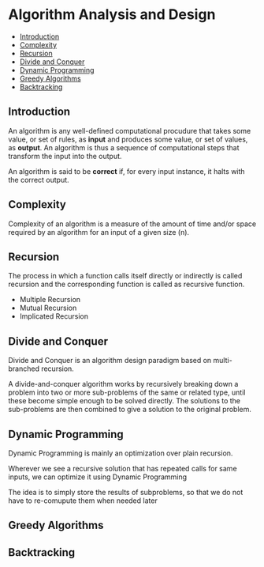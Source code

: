 # Algorithm Analysis and Design

- [Introduction](#introduction)
- [Complexity](#complexity)
- [Recursion](#recursion)
- [Divide and Conquer](#divide-and-conquer)
- [Dynamic Programming](#dynamic-programming)
- [Greedy Algorithms](#greedy-algorithms)
- [Backtracking](#backtracking)

## Introduction

An algorithm is any well-defined computational procudure that takes some value, or set of rules, as **input** and produces some value, or set of values, as **output**. An algorithm is thus a sequence of computational steps that transform the input into the output.

An algorithm is said to be **correct** if, for every input instance, it halts with the correct output.

## Complexity

Complexity of an algorithm is a measure of the amount of time and/or space required by an algorithm for an input of a given size (n).

## Recursion

The process in which a function calls itself directly or indirectly is called recursion and the corresponding function is called as recursive function.

- Multiple Recursion
- Mutual Recursion
- Implicated Recursion

## Divide and Conquer

Divide and Conquer is an algorithm design paradigm based on multi-branched recursion.

A divide-and-conquer algorithm works by recursively breaking down a problem into two or more sub-problems of the same or related type, until these become simple enough to be solved directly. The solutions to the sub-problems are then combined to give a solution to the original problem.

## Dynamic Programming

Dynamic Programming is mainly an optimization over plain recursion. 

Wherever we see a recursive solution that has repeated calls for same inputs, we can optimize it using Dynamic Programming

The idea is to simply store the results of subproblems, so that we do not have to re-comupute them when needed later

## Greedy Algorithms

## Backtracking